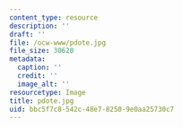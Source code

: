```yaml
---
content_type: resource
description: ''
draft: ''
file: /ocw-www/pdote.jpg
file_size: 30620
metadata:
  caption: ''
  credit: ''
  image_alt: ''
resourcetype: Image
title: pdote.jpg
uid: bbc5f7c8-542c-48e7-8250-9e0aa25730c7
---
```

